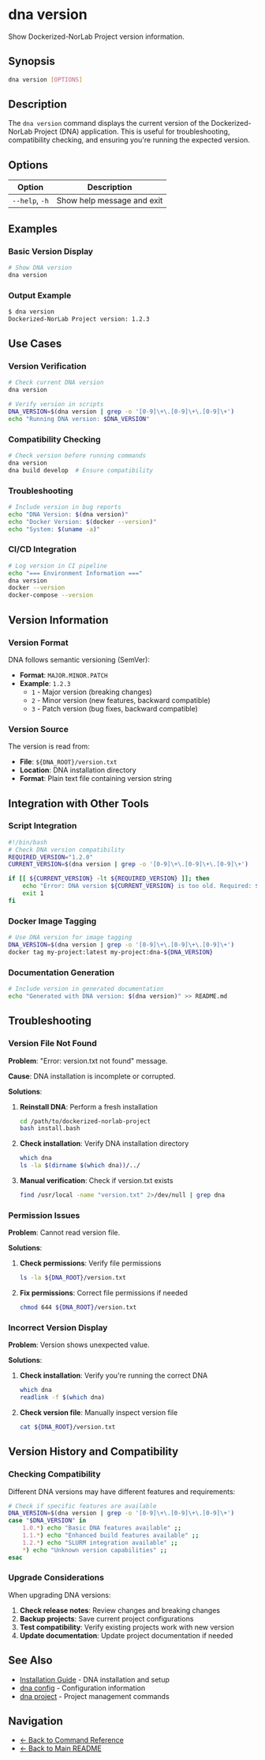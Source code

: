 # dna version

Show Dockerized-NorLab Project version information.

## Synopsis

```bash
dna version [OPTIONS]
```

## Description

The `dna version` command displays the current version of the Dockerized-NorLab Project (DNA) application. This is useful for troubleshooting, compatibility checking, and ensuring you're running the expected version.

## Options

| Option | Description |
|--------|-------------|
| `--help`, `-h` | Show help message and exit |

## Examples

### Basic Version Display

```bash
# Show DNA version
dna version
```

### Output Example

```bash
$ dna version
Dockerized-NorLab Project version: 1.2.3
```

## Use Cases

### Version Verification

```bash
# Check current DNA version
dna version

# Verify version in scripts
DNA_VERSION=$(dna version | grep -o '[0-9]\+\.[0-9]\+\.[0-9]\+')
echo "Running DNA version: $DNA_VERSION"
```

### Compatibility Checking

```bash
# Check version before running commands
dna version
dna build develop  # Ensure compatibility
```

### Troubleshooting

```bash
# Include version in bug reports
echo "DNA Version: $(dna version)"
echo "Docker Version: $(docker --version)"
echo "System: $(uname -a)"
```

### CI/CD Integration

```bash
# Log version in CI pipeline
echo "=== Environment Information ==="
dna version
docker --version
docker-compose --version
```

## Version Information

### Version Format

DNA follows semantic versioning (SemVer):
- **Format**: `MAJOR.MINOR.PATCH`
- **Example**: `1.2.3`
  - `1` - Major version (breaking changes)
  - `2` - Minor version (new features, backward compatible)
  - `3` - Patch version (bug fixes, backward compatible)

### Version Source

The version is read from:
- **File**: `${DNA_ROOT}/version.txt`
- **Location**: DNA installation directory
- **Format**: Plain text file containing version string

## Integration with Other Tools

### Script Integration

```bash
#!/bin/bash
# Check DNA version compatibility
REQUIRED_VERSION="1.2.0"
CURRENT_VERSION=$(dna version | grep -o '[0-9]\+\.[0-9]\+\.[0-9]\+')

if [[ ${CURRENT_VERSION} -lt ${REQUIRED_VERSION} ]]; then
    echo "Error: DNA version ${CURRENT_VERSION} is too old. Required: ${REQUIRED_VERSION}"
    exit 1
fi
```

### Docker Image Tagging

```bash
# Use DNA version for image tagging
DNA_VERSION=$(dna version | grep -o '[0-9]\+\.[0-9]\+\.[0-9]\+')
docker tag my-project:latest my-project:dna-${DNA_VERSION}
```

### Documentation Generation

```bash
# Include version in generated documentation
echo "Generated with DNA version: $(dna version)" >> README.md
```

## Troubleshooting

### Version File Not Found

**Problem**: "Error: version.txt not found" message.

**Cause**: DNA installation is incomplete or corrupted.

**Solutions**:
1. **Reinstall DNA**: Perform a fresh installation
   ```bash
   cd /path/to/dockerized-norlab-project
   bash install.bash
   ```

2. **Check installation**: Verify DNA installation directory
   ```bash
   which dna
   ls -la $(dirname $(which dna))/../
   ```

3. **Manual verification**: Check if version.txt exists
   ```bash
   find /usr/local -name "version.txt" 2>/dev/null | grep dna
   ```

### Permission Issues

**Problem**: Cannot read version file.

**Solutions**:
1. **Check permissions**: Verify file permissions
   ```bash
   ls -la ${DNA_ROOT}/version.txt
   ```

2. **Fix permissions**: Correct file permissions if needed
   ```bash
   chmod 644 ${DNA_ROOT}/version.txt
   ```

### Incorrect Version Display

**Problem**: Version shows unexpected value.

**Solutions**:
1. **Check installation**: Verify you're running the correct DNA
   ```bash
   which dna
   readlink -f $(which dna)
   ```

2. **Check version file**: Manually inspect version file
   ```bash
   cat ${DNA_ROOT}/version.txt
   ```

## Version History and Compatibility

### Checking Compatibility

Different DNA versions may have different features and requirements:

```bash
# Check if specific features are available
DNA_VERSION=$(dna version | grep -o '[0-9]\+\.[0-9]\+\.[0-9]\+')
case "$DNA_VERSION" in
    1.0.*) echo "Basic DNA features available" ;;
    1.1.*) echo "Enhanced build features available" ;;
    1.2.*) echo "SLURM integration available" ;;
    *) echo "Unknown version capabilities" ;;
esac
```

### Upgrade Considerations

When upgrading DNA versions:

1. **Check release notes**: Review changes and breaking changes
2. **Backup projects**: Save current project configurations
3. **Test compatibility**: Verify existing projects work with new version
4. **Update documentation**: Update project documentation if needed

## See Also

- [Installation Guide](../install.md) - DNA installation and setup
- [dna config](config.md) - Configuration information
- [dna project](project.md) - Project management commands

## Navigation

- [← Back to Command Reference](../dna.md)
- [← Back to Main README](../../README.md)
